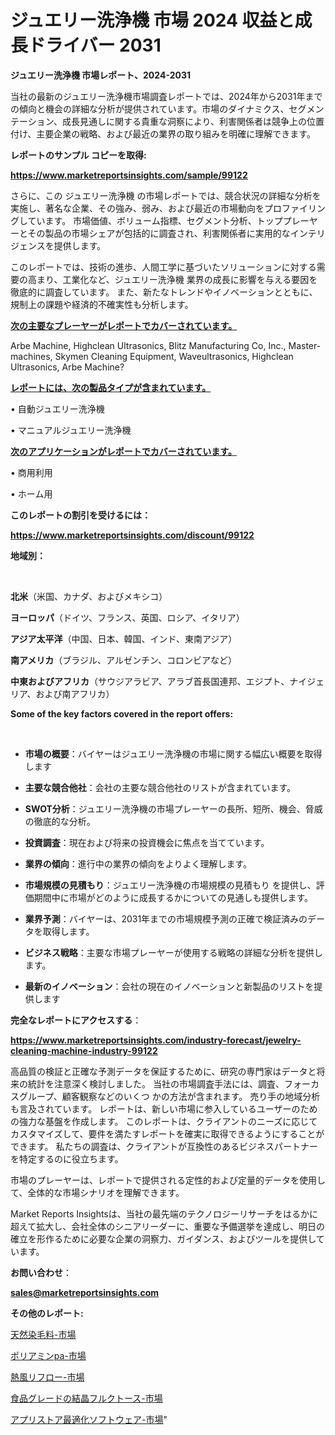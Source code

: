 # ジュエリー洗浄機 市場 2024 収益と成長ドライバー 2031

<strong>ジュエリー洗浄機 市場レポート、2024-2031</strong>

当社の最新のジュエリー洗浄機市場調査レポートでは、2024年から2031年までの傾向と機会の詳細な分析が提供されています。市場のダイナミクス、セグメンテーション、成長見通しに関する貴重な洞察により、利害関係者は競争上の位置付け、主要企業の戦略、および最近の業界の取り組みを明確に理解できます。



<strong>レポートのサンプル コピーを取得:</strong> <a href=https://www.marketreportsinsights.com/sample/99122>

<strong><u>https://www.marketreportsinsights.com/sample/99122</u></strong></a>

さらに、この ジュエリー洗浄機 の市場レポートでは、競合状況の詳細な分析を実施し、著名な企業、その強み、弱み、および最近の市場動向をプロファイリングしています。 市場価値、ボリューム指標、セグメント分析、トッププレーヤーとその製品の市場シェアが包括的に調査され、利害関係者に実用的なインテリジェンスを提供します。

このレポートでは、技術の進歩、人間工学に基づいたソリューションに対する需要の高まり、工業化など、ジュエリー洗浄機 業界の成長に影響を与える要因を徹底的に調査しています。 また、新たなトレンドやイノベーションとともに、規制上の課題や経済的不確実性も分析します。



<strong><u>次の主要なプレーヤーがレポートでカバーされています。</u></strong>

Arbe Machine, Highclean Ultrasonics, Blitz Manufacturing Co, Inc., Master-machines, Skymen Cleaning Equipment, Waveultrasonics, Highclean Ultrasonics, Arbe Machine?



<strong><u><b>レポートには、次の製品タイプが含まれています。</b></u></strong>

• 自動ジュエリー洗浄機

• マニュアルジュエリー洗浄機



<strong><u><b>次のアプリケーションがレポートでカバーされています。</b></u></strong>

• 商用利用

• ホーム用



<strong><b>このレポートの割引を受けるには：</b></strong>

<a href=https://www.marketreportsinsights.com/discount/99122>

<strong><u>https://www.marketreportsinsights.com/discount/99122</u></strong></a>



<strong>地域別：</strong>

<strong> </strong>



<strong>北米</strong>（米国、カナダ、およびメキシコ）



<strong>ヨーロッパ</strong>（ドイツ、フランス、英国、ロシア、イタリア）



<strong>アジア太平洋</strong>（中国、日本、韓国、インド、東南アジア）



<strong>南アメリカ</strong>（ブラジル、アルゼンチン、コロンビアなど）



<strong>中東およびアフリカ</strong>（サウジアラビア、アラブ首長国連邦、エジプト、ナイジェリア、および南アフリカ）



<strong>Some of the key factors covered in the report offers:</strong>

<strong> </strong>
<ul>
  <li>

<strong>市場の概要</strong>：バイヤーはジュエリー洗浄機の市場に関する幅広い概要を取得します</li>
  <li>

<strong>主要な競合他社</strong>：会社の主要な競合他社のリストが含まれています。</li>
  <li>

<strong>SWOT分析</strong>：ジュエリー洗浄機の市場プレーヤーの長所、短所、機会、脅威の徹底的な分析。</li>
  <li>

<strong>投資調査</strong>：現在および将来の投資機会に焦点を当てています。</li>
  <li>

<strong>業界の傾向</strong>：進行中の業界の傾向をよりよく理解します。</li>
  <li>

<strong>市場規模の見積もり</strong>：ジュエリー洗浄機の市場規模の見積もり を提供し、評価期間中に市場がどのように成長するかについての見通しも提供します。</li>
  <li>

<strong>業界予測</strong>：バイヤーは、2031年までの市場規模予測の正確で検証済みのデータを取得します。</li>
  <li>

<strong>ビジネス戦略</strong>：主要な市場プレーヤーが使用する戦略の詳細な分析を提供します。</li>
  <li>

<strong>最新のイノベーション</strong>：会社の現在のイノベーションと新製品のリストを提供します</li>
</ul>


<strong>完全なレポートにアクセスする</strong>：

<a href=https://www.marketreportsinsights.com/industry-forecast/jewelry-cleaning-machine-industry-99122>

<strong><u>https://www.marketreportsinsights.com/industry-forecast/jewelry-cleaning-machine-industry-99122</u></strong></a>

高品質の検証と正確な予測データを保証するために、研究の専門家はデータと将来の統計を注意深く検討しました。 当社の市場調査手法には、調査、フォーカスグループ、顧客観察などのいくつ かの方法が含まれます。 売り手の地域分析も言及されています。 レポートは、新しい市場に参入しているユーザーのための強力な基盤を作成します。 このレポートは、クライアントのニーズに応じてカスタマイズして、要件を満たすレポートを確実に取得できるようにすることができます。 私たちの調査は、クライアントが互換性のあるビジネスパートナーを特定するのに役立ちます。

市場のプレーヤーは、レポートで提供される定性的および定量的データを使用して、全体的な市場シナリオを理解できます。

Market Reports Insightsは、当社の最先端のテクノロジーリサーチをはるかに超えて拡大し、会社全体のシニアリーダーに、重要な予備選挙を達成し、明日の確立を形作るために必要な企業の洞察力、ガイダンス、およびツールを提供しています。



<strong><b>お問い合わせ</b></strong>：

<a href=mailto:sales@marketreportsinsights.com>

<strong><u>sales@marketreportsinsights.com</u></strong></a>



<strong>その他のレポート:</strong>

<a href=https://www.linkedin.com/pulse/天然染毛料-市場-2030-年までの需要に焦点を当てた-2023-年調査レポート-3aouf/>天然染毛料-市場</a>

<a href=https://www.linkedin.com/pulse/ポリアミンpa-市場-2023-新興市場-将来の動向と市場需要-2030-m7u1f/>ポリアミンpa-市場</a>

<a href=https://www.linkedin.com/pulse/熱風リフロー-市場-2023-推進要因と成長機会-2030-pr-news-hub-5yodf/>熱風リフロー-市場</a>

<a href=https://www.linkedin.com/pulse/食品グレードの結晶フルクトース-市場-2023-新興市場-将来の動向と市場需要-qowof/>食品グレードの結晶フルクトース-市場</a>

<a href=https://www.linkedin.com/pulse/アプリストア最適化ソフトウェア-市場-2023-最新の-cagr-および成長分析-2030-ezkzf/>アプリストア最適化ソフトウェア-市場</a>"
